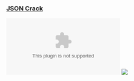 ### [JSON Crack](https://github.com/AykutSarac/jsoncrack.com)

![](https://img.shields.io/github/license/AykutSarac/jsoncrack.com)
![](https://img.shields.io/badge/Vercel-black?style=flat&logo=Vercel&logoColor=white)